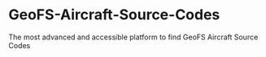 # GeoFS-Aircraft-Source-Codes
The most advanced and accessible platform to find GeoFS Aircraft Source Codes
